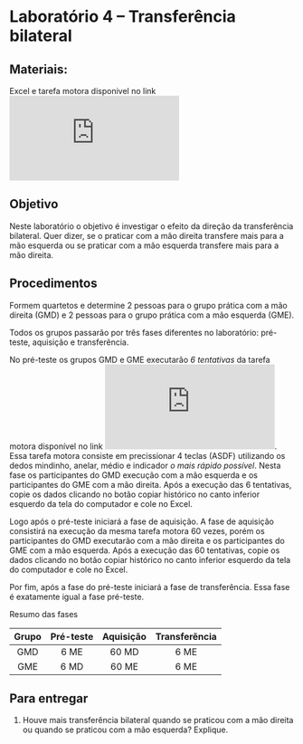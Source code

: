 # Laboratório 4 – Transferência bilateral

## Materiais: 

Excel e tarefa motora disponivel no link ![link](https://apolinario-souza.github.io/com_html/SRTT.html)

## Objetivo

Neste laboratório o objetivo é investigar o efeito da direção da transferência bilateral. Quer dizer, se o praticar com a mão direita transfere mais para a mão esquerda ou se praticar com a mão esquerda transfere mais para a mão direita.

## Procedimentos

Formem quartetos e determine 2 pessoas para o grupo prática com a mão direita (GMD) e 2 pessoas para o grupo prática com a mão esquerda (GME).

Todos os grupos passarão por três fases diferentes no laboratório: pré-teste, aquisição e transferência.

No pré-teste os grupos GMD e GME executarão *6 tentativas* da tarefa motora disponível no link ![Texto alternativo](https://apolinario-souza.github.io/com_html/SRTT.html). Essa tarefa motora consiste em precissionar 4 teclas (ASDF) utilizando os dedos mindinho, anelar, médio e indicador *o mais rápido possível*. Nesta fase os participantes do GMD execução com a mão esquerda e os participantes do GME com a mão direita. Após a execução das 6 tentativas, copie os dados clicando no botão copiar histórico no canto inferior esquerdo da tela do computador e cole no Excel. 

Logo após o pré-teste iniciará a fase de aquisição. A fase de aquisição consistirá na execução da mesma tarefa motora 60 vezes, porém os participantes do GMD executarão com a mão direita e os participantes do GME com a mão esquerda. Após a execução das 60 tentativas, copie os dados clicando no botão copiar histórico no canto inferior esquerdo da tela do computador e cole no Excel.  

Por fim, após a fase do pré-teste iniciará a fase de transferência. Essa fase é exatamente igual a fase pré-teste.

Resumo das fases

|Grupo |Pré-teste| Aquisição | Transferẽncia | 
|:-----------:|:-----------:|:-----------:|:-----------:|
|GMD|6 ME|60 MD| 6 ME|
|GME|6 MD |60 ME| 6 ME|




## Para entregar
1. Houve mais transferência bilateral quando se praticou com a mão direita ou quando se praticou com a mão esquerda? Explique.

